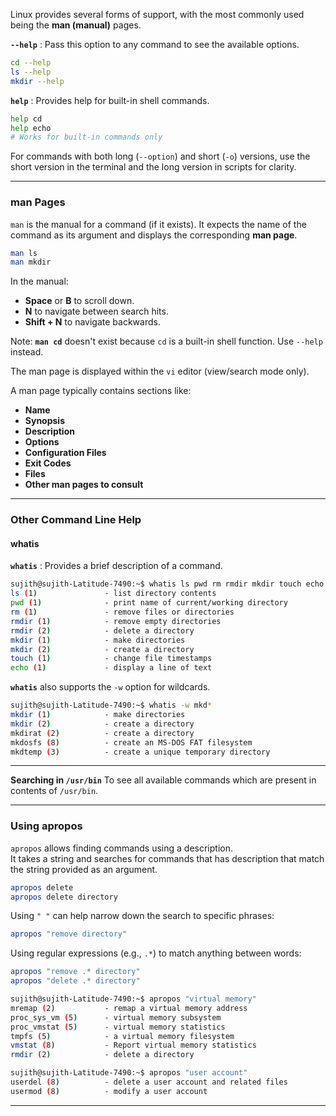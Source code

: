 

Linux provides several forms of support, with the most commonly used being the **man (manual)** pages.

**`--help`** : Pass this option to any command to see the available options.
```bash {frame="none"}
cd --help
ls --help
mkdir --help
```

**`help`** : Provides help for built-in shell commands.
```bash {frame="none"}
help cd
help echo  
# Works for built-in commands only
```

For commands with both long (`--option`) and short (`-o`) versions, use the short version in the terminal and the long version in scripts for clarity.


---

### **man Pages**

`man` is the manual for a command (if it exists). 
It expects the name of the command as its argument and displays the corresponding **man page**.

```bash {frame="none"}
man ls
man mkdir
```

In the manual:
- **Space** or **B** to scroll down.
- **N** to navigate between search hits.
- **Shift + N** to navigate backwards.

Note: **`man cd`** doesn't exist because `cd` is a built-in shell function. Use `--help` instead.

The man page is displayed within the `vi` editor (view/search mode only).

A man page typically contains sections like:
- **Name**
- **Synopsis**
- **Description**
- **Options**
- **Configuration Files**
- **Exit Codes**
- **Files**
- **Other man pages to consult**

---

### **Other Command Line Help**

#### whatis

**`whatis`** : Provides a brief description of a command.

```bash {frame="none"}
sujith@sujith-Latitude-7490:~$ whatis ls pwd rm rmdir mkdir touch echo
ls (1)               - list directory contents
pwd (1)              - print name of current/working directory
rm (1)               - remove files or directories
rmdir (1)            - remove empty directories
rmdir (2)            - delete a directory
mkdir (1)            - make directories
mkdir (2)            - create a directory
touch (1)            - change file timestamps
echo (1)             - display a line of text
```

**`whatis`** also supports the `-w` option for wildcards.

```bash {frame="none"}
sujith@sujith-Latitude-7490:~$ whatis -w mkd*
mkdir (1)            - make directories
mkdir (2)            - create a directory
mkdirat (2)          - create a directory
mkdosfs (8)          - create an MS-DOS FAT filesystem
mkdtemp (3)          - create a unique temporary directory
```

---

**Searching in `/usr/bin`** To see all available commands which are present in contents of `/usr/bin`.

---

### **Using apropos**

`apropos` allows finding commands using a description.     
It takes a string and searches for commands that has description that match the string provided as an argument.

```bash {frame="none"}
apropos delete
apropos delete directory
```

Using `" "` can help narrow down the search to specific phrases:

```bash {frame="none"}
apropos "remove directory"
```

Using regular expressions (e.g., `.*`) to match anything between words:
```bash {frame="none"}
apropos "remove .* directory"
apropos "delete .* directory"
```


```bash {frame="none"}
sujith@sujith-Latitude-7490:~$ apropos "virtual memory"
mremap (2)           - remap a virtual memory address
proc_sys_vm (5)      - virtual memory subsystem
proc_vmstat (5)      - virtual memory statistics
tmpfs (5)            - a virtual memory filesystem
vmstat (8)           - Report virtual memory statistics
rmdir (2)            - delete a directory
```

```bash {frame="none"}
sujith@sujith-Latitude-7490:~$ apropos "user account"
userdel (8)          - delete a user account and related files
usermod (8)          - modify a user account
```


---